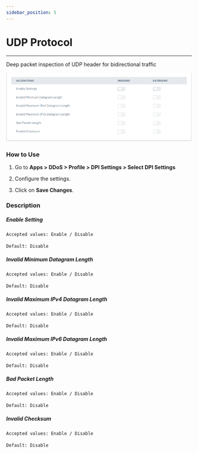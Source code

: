 ```yaml
---
sidebar_position: 5
---
```


# UDP Protocol

---

Deep packet inspection of UDP header for bidirectional traffic

![dpi_settings](/img/ddos/v7/docs/udp.png)

### How to Use

1. Go to **Apps > DDoS > Profile > DPI Settings > Select DPI Settings**

2. Configure the settings.

3. Click on **Save Changes**.

### Description

##### **Enable Setting**

    Accepted values: Enable / Disable

    Default: Disable

##### **Invalid Minimum Datagram Length**

    Accepted values: Enable / Disable

    Default: Disable

##### **Invalid Maximum IPv4 Datagram Length**

    Accepted values: Enable / Disable

    Default: Disable

##### **Invalid Maximum IPv6 Datagram Length**

    Accepted values: Enable / Disable

    Default: Disable

##### **Bad Packet Length**

    Accepted values: Enable / Disable

    Default: Disable

##### **Invalid Checksum**

    Accepted values: Enable / Disable

    Default: Disable
